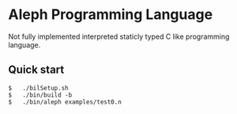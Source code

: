 # Aleph Programming Language

Not fully implemented interpreted staticly typed C like programming language.

## Quick start

```shell
$   ./bilSetup.sh
$   ./bin/build -b
$   ./bin/aleph examples/test0.n
```
